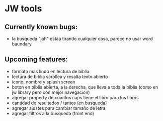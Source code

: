 # JW tools

## Currently known bugs:

- la busqueda "jah" estaa tirando cualquier cosa, parece no usar word baundary

## Upcoming features:

- formato mas lindo en lectura de biblia
- lectura de biblia scrollea y resalta texto abierto
- icono, nombre y splash screen
- boton en biblia abierta, a la derecha, que lleva a toda la biblia (como en jw library pero con mejor navegacion)
- agregar property de cuantos caps tiene el libro para los libros
- cantidad de resultados / tantos (en busqueda)
- agregar ajustes para cambiar tamaño de letra
- agregar filtros a la busqueda (front end)
